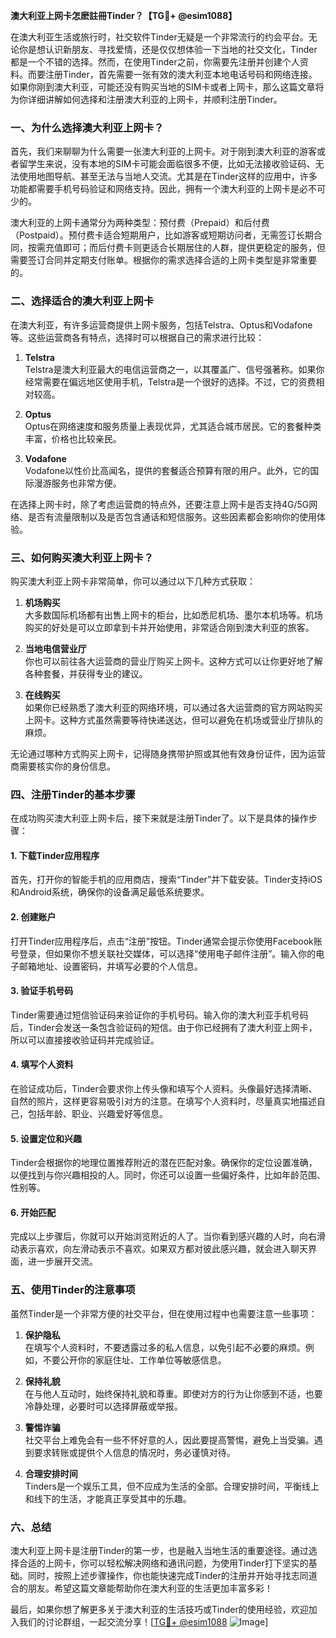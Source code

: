 **澳大利亚上网卡怎麽註冊Tinder？【TG💪+ @esim1088】**

在澳大利亚生活或旅行时，社交软件Tinder无疑是一个非常流行的约会平台。无论你是想认识新朋友、寻找爱情，还是仅仅想体验一下当地的社交文化，Tinder都是一个不错的选择。然而，在使用Tinder之前，你需要先注册并创建个人资料。而要注册Tinder，首先需要一张有效的澳大利亚本地电话号码和网络连接。如果你刚到澳大利亚，可能还没有购买当地的SIM卡或者上网卡，那么这篇文章将为你详细讲解如何选择和注册澳大利亚的上网卡，并顺利注册Tinder。

### 一、为什么选择澳大利亚上网卡？

首先，我们来聊聊为什么需要一张澳大利亚的上网卡。对于刚到澳大利亚的游客或者留学生来说，没有本地的SIM卡可能会面临很多不便，比如无法接收验证码、无法使用地图导航、甚至无法与当地人交流。尤其是在Tinder这样的应用中，许多功能都需要手机号码验证和网络支持。因此，拥有一个澳大利亚的上网卡是必不可少的。

澳大利亚的上网卡通常分为两种类型：预付费（Prepaid）和后付费（Postpaid）。预付费卡适合短期用户，比如游客或短期访问者，无需签订长期合同，按需充值即可；而后付费卡则更适合长期居住的人群，提供更稳定的服务，但需要签订合同并定期支付账单。根据你的需求选择合适的上网卡类型是非常重要的。

### 二、选择适合的澳大利亚上网卡

在澳大利亚，有许多运营商提供上网卡服务，包括Telstra、Optus和Vodafone等。这些运营商各有特点，选择时可以根据自己的需求进行比较：

1. **Telstra**  
   Telstra是澳大利亚最大的电信运营商之一，以其覆盖广、信号强著称。如果你经常需要在偏远地区使用手机，Telstra是一个很好的选择。不过，它的资费相对较高。

2. **Optus**  
   Optus在网络速度和服务质量上表现优异，尤其适合城市居民。它的套餐种类丰富，价格也比较亲民。

3. **Vodafone**  
   Vodafone以性价比高闻名，提供的套餐适合预算有限的用户。此外，它的国际漫游服务也非常方便。

在选择上网卡时，除了考虑运营商的特点外，还要注意上网卡是否支持4G/5G网络、是否有流量限制以及是否包含通话和短信服务。这些因素都会影响你的使用体验。

### 三、如何购买澳大利亚上网卡？

购买澳大利亚上网卡非常简单，你可以通过以下几种方式获取：

1. **机场购买**  
   大多数国际机场都有出售上网卡的柜台，比如悉尼机场、墨尔本机场等。机场购买的好处是可以立即拿到卡并开始使用，非常适合刚到澳大利亚的旅客。

2. **当地电信营业厅**  
   你也可以前往各大运营商的营业厅购买上网卡。这种方式可以让你更好地了解各种套餐，并获得专业的建议。

3. **在线购买**  
   如果你已经熟悉了澳大利亚的网络环境，可以通过各大运营商的官方网站购买上网卡。这种方式虽然需要等待快递送达，但可以避免在机场或营业厅排队的麻烦。

无论通过哪种方式购买上网卡，记得随身携带护照或其他有效身份证件，因为运营商需要核实你的身份信息。

### 四、注册Tinder的基本步骤

在成功购买澳大利亚上网卡后，接下来就是注册Tinder了。以下是具体的操作步骤：

#### 1. 下载Tinder应用程序
首先，打开你的智能手机的应用商店，搜索“Tinder”并下载安装。Tinder支持iOS和Android系统，确保你的设备满足最低系统要求。

#### 2. 创建账户
打开Tinder应用程序后，点击“注册”按钮。Tinder通常会提示你使用Facebook账号登录，但如果你不想关联社交媒体，可以选择“使用电子邮件注册”。输入你的电子邮箱地址、设置密码，并填写必要的个人信息。

#### 3. 验证手机号码
Tinder需要通过短信验证码来验证你的手机号码。输入你的澳大利亚手机号码后，Tinder会发送一条包含验证码的短信。由于你已经拥有了澳大利亚上网卡，所以可以直接接收验证码并完成验证。

#### 4. 填写个人资料
在验证成功后，Tinder会要求你上传头像和填写个人资料。头像最好选择清晰、自然的照片，这样更容易吸引对方的注意。在填写个人资料时，尽量真实地描述自己，包括年龄、职业、兴趣爱好等信息。

#### 5. 设置定位和兴趣
Tinder会根据你的地理位置推荐附近的潜在匹配对象。确保你的定位设置准确，以便找到与你兴趣相投的人。同时，你还可以设置一些偏好条件，比如年龄范围、性别等。

#### 6. 开始匹配
完成以上步骤后，你就可以开始浏览附近的人了。当你看到感兴趣的人时，向右滑动表示喜欢，向左滑动表示不喜欢。如果双方都对彼此感兴趣，就会进入聊天界面，进一步展开交流。

### 五、使用Tinder的注意事项

虽然Tinder是一个非常方便的社交平台，但在使用过程中也需要注意一些事项：

1. **保护隐私**  
   在填写个人资料时，不要透露过多的私人信息，以免引起不必要的麻烦。例如，不要公开你的家庭住址、工作单位等敏感信息。

2. **保持礼貌**  
   在与他人互动时，始终保持礼貌和尊重。即使对方的行为让你感到不适，也要冷静处理，必要时可以选择屏蔽或举报。

3. **警惕诈骗**  
   社交平台上难免会有一些不怀好意的人，因此要提高警惕，避免上当受骗。遇到要求转账或提供个人信息的情况时，务必谨慎对待。

4. **合理安排时间**  
   Tinders是一个娱乐工具，但不应成为生活的全部。合理安排时间，平衡线上和线下的生活，才能真正享受其中的乐趣。

### 六、总结

澳大利亚上网卡是注册Tinder的第一步，也是融入当地生活的重要途径。通过选择合适的上网卡，你可以轻松解决网络和通讯问题，为使用Tinder打下坚实的基础。同时，按照上述步骤操作，你也能快速完成Tinder的注册并开始寻找志同道合的朋友。希望这篇文章能帮助你在澳大利亚的生活更加丰富多彩！

最后，如果你想了解更多关于澳大利亚的生活技巧或Tinder的使用经验，欢迎加入我们的讨论群组，一起交流分享！[[TG💪+ @esim1088](https://t.me/s/esim1088) ![Image](https://i.postimg.cc/4NQfJmqS/Snipaste-2025-05-13-00-14-12.png)]